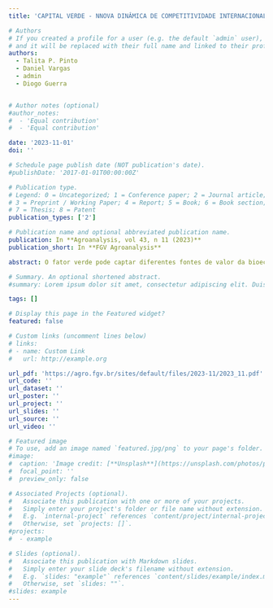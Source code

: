 ```yaml
---
title: 'CAPITAL VERDE - NNOVA DINÂMICA DE COMPETITIVIDADE INTERNACIONAL'

# Authors
# If you created a profile for a user (e.g. the default `admin` user), write the username (folder name) here
# and it will be replaced with their full name and linked to their profile.
authors:
  - Talita P. Pinto
  - Daniel Vargas
  - admin
  - Diogo Guerra


# Author notes (optional)
#author_notes:
#  - 'Equal contribution'
#  - 'Equal contribution'

date: '2023-11-01'
doi: ''

# Schedule page publish date (NOT publication's date).
#publishDate: '2017-01-01T00:00:00Z'

# Publication type.
# Legend: 0 = Uncategorized; 1 = Conference paper; 2 = Journal article;
# 3 = Preprint / Working Paper; 4 = Report; 5 = Book; 6 = Book section;
# 7 = Thesis; 8 = Patent
publication_types: ['2']

# Publication name and optional abbreviated publication name.
publication: In **Agroanalysis, vol 43, n 11 (2023)**
publication_short: In **FGV Agroanalysis**

abstract: O fator verde pode captar diferentes fontes de valor da bioeconomia. A expectativa global é de que o avanço da transição climática do Planeta consolide a influência do fator verde no arranjo da economia global. A tendência é a internalização dos custos climáticos e ambientais nos negócios, na gestão dos países, no comércio e na geopolítica. Países com economias baseadas em degradação ambiental tendem a enfrentar restrições ao crescimento, enquanto investimentos financeiros e consumidores exigentes tendem a perseguir atividades e produtos sustentáveis.

# Summary. An optional shortened abstract.
#summary: Lorem ipsum dolor sit amet, consectetur adipiscing elit. Duis posuere tellus ac convallis placerat. Proin tincidunt magna sed ex sollicitudin condimentum.

tags: []

# Display this page in the Featured widget?
featured: false

# Custom links (uncomment lines below)
# links:
# - name: Custom Link
#   url: http://example.org

url_pdf: 'https://agro.fgv.br/sites/default/files/2023-11/2023_11.pdf'
url_code: ''
url_dataset: ''
url_poster: ''
url_project: ''
url_slides: ''
url_source: ''
url_video: ''

# Featured image
# To use, add an image named `featured.jpg/png` to your page's folder.
#image:
#  caption: 'Image credit: [**Unsplash**](https://unsplash.com/photos/pLCdAaMFLTE)'
#  focal_point: ''
#  preview_only: false

# Associated Projects (optional).
#   Associate this publication with one or more of your projects.
#   Simply enter your project's folder or file name without extension.
#   E.g. `internal-project` references `content/project/internal-project/index.md`.
#   Otherwise, set `projects: []`.
#projects:
#  - example

# Slides (optional).
#   Associate this publication with Markdown slides.
#   Simply enter your slide deck's filename without extension.
#   E.g. `slides: "example"` references `content/slides/example/index.md`.
#   Otherwise, set `slides: ""`.
#slides: example
---
```

